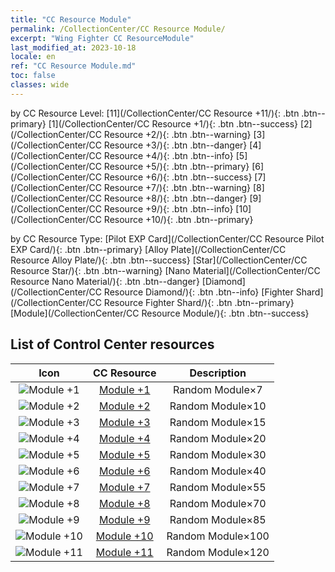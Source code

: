 ```yaml
---
title: "CC Resource Module"
permalink: /CollectionCenter/CC Resource Module/
excerpt: "Wing Fighter CC ResourceModule"
last_modified_at: 2023-10-18
locale: en
ref: "CC Resource Module.md"
toc: false
classes: wide
---
```


  by CC Resource Level:  [11](/CollectionCenter/CC Resource +11/){: .btn .btn--primary}   [1](/CollectionCenter/CC Resource +1/){: .btn .btn--success}   [2](/CollectionCenter/CC Resource +2/){: .btn .btn--warning}   [3](/CollectionCenter/CC Resource +3/){: .btn .btn--danger}   [4](/CollectionCenter/CC Resource +4/){: .btn .btn--info}   [5](/CollectionCenter/CC Resource +5/){: .btn .btn--primary}   [6](/CollectionCenter/CC Resource +6/){: .btn .btn--success}   [7](/CollectionCenter/CC Resource +7/){: .btn .btn--warning}   [8](/CollectionCenter/CC Resource +8/){: .btn .btn--danger}   [9](/CollectionCenter/CC Resource +9/){: .btn .btn--info}   [10](/CollectionCenter/CC Resource +10/){: .btn .btn--primary} 

  by CC Resource Type:  [Pilot EXP Card](/CollectionCenter/CC Resource Pilot EXP Card/){: .btn .btn--primary}   [Alloy Plate](/CollectionCenter/CC Resource Alloy Plate/){: .btn .btn--success}   [Star](/CollectionCenter/CC Resource Star/){: .btn .btn--warning}   [Nano Material](/CollectionCenter/CC Resource Nano Material/){: .btn .btn--danger}   [Diamond](/CollectionCenter/CC Resource Diamond/){: .btn .btn--info}   [Fighter Shard](/CollectionCenter/CC Resource Fighter Shard/){: .btn .btn--primary}   [Module](/CollectionCenter/CC Resource Module/){: .btn .btn--success} 

## List of Control Center resources

  |   Icon |      CC Resource        |   Description   |
  |:------:|:---------------:|:---------------:|
  | ![Module +1](/images/cc/CC_Module_1_p.png) | [Module +1](/CollectionCenter/Module_1/) | Random Module×7 |
  | ![Module +2](/images/cc/CC_Module_2_p.png) | [Module +2](/CollectionCenter/Module_2/) | Random Module×10 |
  | ![Module +3](/images/cc/CC_Module_3_p.png) | [Module +3](/CollectionCenter/Module_3/) | Random Module×15 |
  | ![Module +4](/images/cc/CC_Module_4_p.png) | [Module +4](/CollectionCenter/Module_4/) | Random Module×20 |
  | ![Module +5](/images/cc/CC_Module_5_p.png) | [Module +5](/CollectionCenter/Module_5/) | Random Module×30 |
  | ![Module +6](/images/cc/CC_Module_5_p.png) | [Module +6](/CollectionCenter/Module_6/) | Random Module×40 |
  | ![Module +7](/images/cc/CC_Module_5_p.png) | [Module +7](/CollectionCenter/Module_7/) | Random Module×55 |
  | ![Module +8](/images/cc/CC_Module_5_p.png) | [Module +8](/CollectionCenter/Module_8/) | Random Module×70 |
  | ![Module +9](/images/cc/CC_Module_6_p.png) | [Module +9](/CollectionCenter/Module_9/) | Random Module×85 |
  | ![Module +10](/images/cc/CC_Module_6_p.png) | [Module +10](/CollectionCenter/Module_10/) | Random Module×100 |
  | ![Module +11](/images/cc/CC_Module_6_p.png) | [Module +11](/CollectionCenter/Module_11/) | Random Module×120 |
